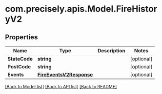 
# com.precisely.apis.Model.FireHistoryV2

## Properties

Name | Type | Description | Notes
------------ | ------------- | ------------- | -------------
**StateCode** | **string** |  | [optional] 
**PostCode** | **string** |  | [optional] 
**Events** | [**FireEventsV2Response**](FireEventsV2Response.md) |  | [optional] 

[[Back to Model list]](../README.md#documentation-for-models)
[[Back to API list]](../README.md#documentation-for-api-endpoints)
[[Back to README]](../README.md)

